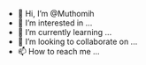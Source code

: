 - 👋 Hi, I’m @Muthomih
- 👀 I’m interested in ...
- 🌱 I’m currently learning ...
- 💞️ I’m looking to collaborate on ...
- 📫 How to reach me ...

<!---
Muthomih/Muthomih is a ✨ special ✨ repository because its `README.md` (this file) appears on your GitHub profile.
You can click the Preview link to take a look at your changes.
--->
